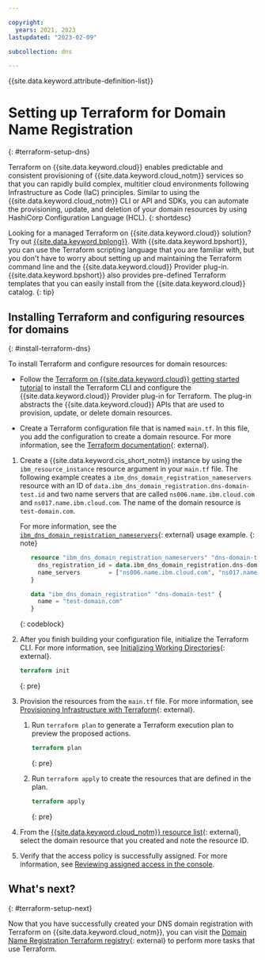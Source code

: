 ```yaml
---

copyright:
  years: 2021, 2023
lastupdated: "2023-02-09"

subcollection: dns

---
```


{{site.data.keyword.attribute-definition-list}}

# Setting up Terraform for Domain Name Registration
{: #terraform-setup-dns}

Terraform on {{site.data.keyword.cloud}} enables predictable and consistent provisioning of {{site.data.keyword.cloud_notm}} services so that you can rapidly build complex, multitier cloud environments following Infrastructure as Code (IaC) principles. Similar to using the {{site.data.keyword.cloud_notm}} CLI or API and SDKs, you can automate the provisioning, update, and deletion of your domain resources by using HashiCorp Configuration Language (HCL).
{: shortdesc}

Looking for a managed Terraform on {{site.data.keyword.cloud}} solution? Try out [{{site.data.keyword.bplong}}](/docs/schematics?topic=schematics-getting-started). With {{site.data.keyword.bpshort}}, you can use the Terraform scripting language that you are familiar with, but you don't have to worry about setting up and maintaining the Terraform command line and the {{site.data.keyword.cloud}} Provider plug-in. {{site.data.keyword.bpshort}} also provides pre-defined Terraform templates that you can easily install from the {{site.data.keyword.cloud}} catalog.
{: tip}

## Installing Terraform and configuring resources for domains
{: #install-terraform-dns}

To install Terraform and configure resources for domain resources:

- Follow the [Terraform on {{site.data.keyword.cloud}} getting started tutorial](/docs/ibm-cloud-provider-for-terraform?topic=ibm-cloud-provider-for-terraform-getting-started) to install the Terraform CLI and configure the {{site.data.keyword.cloud}} Provider plug-in for Terraform. The plug-in abstracts the {{site.data.keyword.cloud}} APIs that are used to provision, update, or delete domain resources.

- Create a Terraform configuration file that is named `main.tf`. In this file, you add the configuration to create a domain resource. For more information, see the [Terraform documentation](https://developer.hashicorp.com/terraform/language){: external}.

1. Create a {{site.data.keyword.cis_short_notm}} instance by using the `ibm_resource_instance` resource argument in your `main.tf` file.
   The following example creates a `ibm_dns_domain_registration_nameservers` resource with an ID of `data.ibm_dns_domain_registration.dns-domain-test.id` and two name servers that are called `ns006.name.ibm.cloud.com` and `ns017.name.ibm.cloud.com`. The name of the domain resource is `test-domain.com`.

      For more information, see the [`ibm_dns_domain_registration_nameservers`](https://registry.terraform.io/providers/IBM-Cloud/ibm/latest/docs/resources/dns_domain_registration_nameservers){: external} usage example.
      {: note}

   ```terraform
      resource "ibm_dns_domain_registration_nameservers" "dns-domain-test" {
        dns_registration_id = data.ibm_dns_domain_registration.dns-domain-test.id
        name_servers        = ["ns006.name.ibm.cloud.com", "ns017.name.ibm.cloud.com"]
      }

      data "ibm_dns_domain_registration" "dns-domain-test" {
        name = "test-domain.com"
      }
   ```
   {: codeblock}

1. After you finish building your configuration file, initialize the Terraform CLI. For more information, see [Initializing Working Directories](https://developer.hashicorp.com/terraform/cli/init){: external}.

   ```terraform
   terraform init
   ```
   {: pre}

1. Provision the resources from the `main.tf` file. For more information, see [Provisioning Infrastructure with Terraform](https://developer.hashicorp.com/terraform/cli/run){: external}.

   1. Run `terraform plan` to generate a Terraform execution plan to preview the proposed actions.

      ```terraform
      terraform plan
      ```
      {: pre}

   1. Run `terraform apply` to create the resources that are defined in the plan.

      ```terraform
      terraform apply
      ```
      {: pre}

1. From the [{{site.data.keyword.cloud_notm}} resource list](/resources){: external}, select the domain resource that you created and note the resource ID.
1. Verify that the access policy is successfully assigned. For more information, see [Reviewing assigned access in the console](/docs/account?topic=account-assign-access-resources&interface=ui#review-your-access-console).

## What's next?
{: #terraform-setup-next}

Now that you have successfully created your DNS domain registration with Terraform on {{site.data.keyword.cloud_notm}}, you can visit the [Domain Name Registration Terraform registry](https://registry.terraform.io/providers/IBM-Cloud/ibm/latest/docs/resources/dns_domain_registration_nameservers){: external} to perform more tasks that use Terraform.
